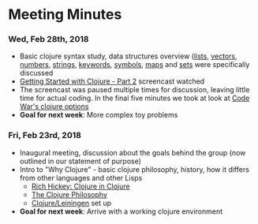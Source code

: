 # Meeting Minutes 

### Wed, Feb 28th, 2018
- Basic clojure syntax study, data structures overview ([lists](https://clojure.org/reference/data_structures#Lists), [vectors](https://clojure.org/reference/data_structures#Vectors), [numbers](https://clojure.org/reference/data_structures#Numbers), [strings](https://clojure.org/reference/data_structures#Strings), [keywords](https://clojure.org/reference/data_structures#Keywords), [symbols](https://clojure.org/reference/data_structures#Symbols), [maps](https://clojure.org/reference/data_structures#Maps) and [sets](https://clojure.org/reference/data_structures#Sets) were specifically discussed
- [Getting Started with Clojure - Part 2](https://www.codeschool.com/screencasts/getting-started-with-clojure-part-2) screencast watched
- The screencast was paused multiple times for discussion, leaving little time for actual coding. In the final five minutes we took at look at [Code War's clojure options](https://www.codewars.com/?language=clojure)
- **Goal for next week**: More complex toy problems

### Fri, Feb 23rd, 2018
- Inaugural meeting, discussion about the goals behind the group (now outlined in our statement of purpose)
- Intro to "Why Clojure" - basic clojure philosophy, history, how it differs from other languages and other Lisps
  - [Rich Hickey: Clojure in Clojure](https://vimeo.com/9090935)
  - [The Clojure Philosophy](http://www.drdobbs.com/architecture-and-design/the-clojure-philosophy/240150710)
  - [Clojure/Leiningen](https://gist.github.com/technomancy/2395913) set up
- **Goal for next week**: Arrive with a working clojure environment
